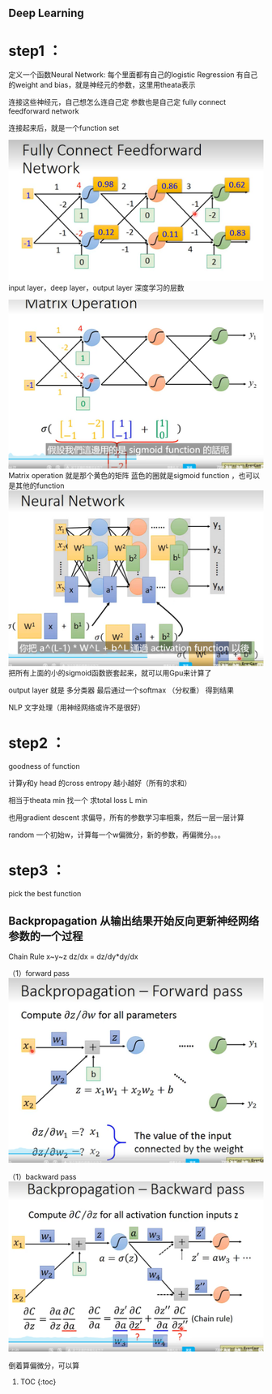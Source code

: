 ## Deep Learning 
# step1 ：

定义一个函数Neural Network: 每个里面都有自己的logistic Regression 有自己的weight and bias，就是神经元的参数，这里用theata表示

连接这些神经元，自己想怎么连自己定  参数也是自己定  fully connect feedforward network

连接起来后，就是一个function set

![](/images/1660544420247.png "偏微分")
input layer，deep layer，output layer  深度学习的层数

![](/images/1660544859137.png "偏微分")
Matrix operation 就是那个黄色的矩阵  蓝色的圈就是sigmoid function ，也可以是其他的function
![](/images/1660545012773.png "偏微分")
把所有上面的小的sigmoid函数嵌套起来，就可以用Gpu来计算了

output layer 就是 多分类器  最后通过一个softmax （分权重）  得到结果

NLP 文字处理（用神经网络或许不是很好）


# step2 ：

goodness of function

计算y和y head 的cross entropy   越小越好（所有的求和）
 
相当于theata min 找一个  求total loss L  min

也用gradient descent   求偏导，所有的参数学习率相乘，然后一层一层计算

random 一个初始w，计算每一个w偏微分，新的参数，再偏微分。。。


# step3 ：

pick the best function



## Backpropagation 从输出结果开始反向更新神经网络参数的一个过程

Chain Rule x~y~z   dz/dx = dz/dy*dy/dx

（1）forward pass
![](/images/1660547174442.png "偏微分")

（1）backward pass
![](/images/1660547428270.png "偏微分")

倒着算偏微分，可以算
1. TOC
{:toc}
